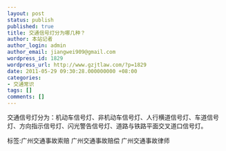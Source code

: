 ```yaml
---
layout: post
status: publish
published: true
title: 交通信号灯分为哪几种？
author: 本站记者
author_login: admin
author_email: jiangwei909@gmail.com
wordpress_id: 1829
wordpress_url: http://www.gzjtlaw.com/?p=1829
date: 2011-05-29 09:30:28.000000000 +08:00
categories:
- 交通常识
tags: []
comments: []
---
```

交通信号灯分为：机动车信号灯、非机动车信号灯、人行横道信号灯、车道信号灯、方向指示信号灯、闪光警告信号灯、道路与铁路平面交叉道口信号灯。 标签:广州交通事故索赔 广州交通事故赔偿 广州交通事故律师
